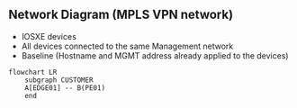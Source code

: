 ## Network Diagram (MPLS VPN network)

- IOSXE devices
- All devices connected to the same Management network
- Baseline (Hostname and MGMT address already applied to the devices)

```mermaid
flowchart LR
    subgraph CUSTOMER
    A[EDGE01] -- B(PE01)
    end
```
